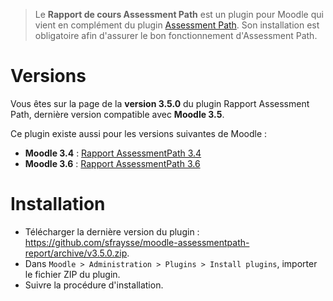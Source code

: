> Le **Rapport de cours Assessment Path** est un plugin pour Moodle qui vient en complément du plugin [Assessment Path](https://github.com/sfraysse/moodle-assessmentpath). Son installation est obligatoire afin d'assurer le bon fonctionnement d'Assessment Path.


# Versions

Vous êtes sur la page de la **version 3.5.0** du plugin Rapport Assessment Path, dernière version compatible avec **Moodle 3.5**.

Ce plugin existe aussi pour les versions suivantes de Moodle :
- **Moodle 3.4** : [Rapport AssessmentPath 3.4](https://github.com/sfraysse/moodle-assessmentpath-report/tree/3.4)
- **Moodle 3.6** : [Rapport AssessmentPath 3.6](https://github.com/sfraysse/moodle-assessmentpath-report/tree/3.6)


# Installation

- Télécharger la dernière version du plugin : https://github.com/sfraysse/moodle-assessmentpath-report/archive/v3.5.0.zip.
- Dans `Moodle > Administration > Plugins > Install plugins`, importer le fichier ZIP du plugin.
- Suivre la procédure d'installation.



